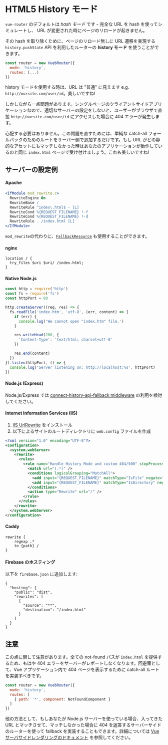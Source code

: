 # HTML5 History モード

`vue-router` のデフォルトは _hash モード_ です - 完全な URL を hash を使ってシミュレートし、 URL が変更された時にページのリロードが起きません。

その hash を取り除くために、ページのリロード無しに URL 遷移を実現する `history.pushState` API を利用したルーターの **history モード** を使うことができます。

``` js
const router = new VuebRouter({
  mode: 'history',
  routes: [...]
})
```

history モードを使用する時は、URL は "普通" に見えます e.g. `http://oursite.com/user/id`。美しいですね!

しかしながら一点問題があります。シングルページのクライアントサイドアプリケーションなので、適切なサーバーの設定をしないと、ユーザーがブラウザで直接 `http://oursite.com/user/id` にアクセスした場合に 404 エラーが発生します。

心配する必要はありません。この問題を直すためには、単純な catch-all フォールバックのためのルートをサーバー側で追加するだけです。もし URL がどの静的なアセットにもマッチしなかった時はあなたのアプリケーションが動作しているのと同じ `index.html` ページで受け付けましょう。これも美しいですね!

## サーバーの設定例

#### Apache

```apache
<IfModule mod_rewrite.c>
  RewriteEngine On
  RewriteBase /
  RewriteRule ^index\.html$ - [L]
  RewriteCond %{REQUEST_FILENAME} !-f
  RewriteCond %{REQUEST_FILENAME} !-d
  RewriteRule . /index.html [L]
</IfModule>
```

`mod_rewrite`の代わりに、[`FallbackResource`](https://httpd.apache.org/docs/2.2/mod/mod_dir.html#fallbackresource) も使用することができます。

#### nginx

```nginx
location / {
  try_files $uri $uri/ /index.html;
}
```

#### Native Node.js

```js
const http = require('http')
const fs = require('fs')
const httpPort = 80

http.createServer((req, res) => {
  fs.readFile('index.htm', 'utf-8', (err, content) => {
    if (err) {
      console.log('We cannot open "index.htm" file.')
    }

    res.writeHead(200, {
      'Content-Type': 'text/html; charset=utf-8'
    })

    res.end(content)
  })
}).listen(httpPort, () => {
  console.log('Server listening on: http://localhost:%s', httpPort)
})
```

#### Node.js (Express)

Node.js/Express では [connect-history-api-fallback middleware](https://github.com/bripkens/connect-history-api-fallback) の利用を検討してください。

#### Internet Information Services (IIS)

1. [IIS UrlRewrite](https://www.iis.net/downloads/microsoft/url-rewrite) をインストール
2. 以下によるサイトのルートディレクトリに `web.config` ファイルを作成

``` xml
<?xml version="1.0" encoding="UTF-8"?>
<configuration>
  <system.webServer>
    <rewrite>
      <rules>
        <rule name="Handle History Mode and custom 404/500" stopProcessing="true">
          <match url="(.*)" />
          <conditions logicalGrouping="MatchAll">
            <add input="{REQUEST_FILENAME}" matchType="IsFile" negate="true" />
            <add input="{REQUEST_FILENAME}" matchType="IsDirectory" negate="true" />
          </conditions>
          <action type="Rewrite" url="/" />
        </rule>
      </rules>
    </rewrite>
  </system.webServer>
</configuration>
```

#### Caddy

```
rewrite {
    regexp .*
    to {path} /
}
```

#### Firebase のホスティング

以下を `firebase.json` に追加します:

```
{
  "hosting": {
    "public": "dist",
    "rewrites": [
      {
        "source": "**",
        "destination": "/index.html"
      }
    ]
  }
}
```

## 注意

この点に関して注意があります。全ての not-found パスが `index.html` を提供するため、もはや 404 エラーをサーバーがレポートしなくなります。回避策として、Vue アプリケーション内で 404 ページを表示するために catch-all ルートを実装すべきです。

``` js
const router = new VuebRouter({
  mode: 'history',
  routes: [
    { path: '*', component: NotFoundComponent }
  ]
})
```

他の方法として、もしあなたが Node.js サーバーを使っている場合、入ってきた URL とマッチさせて、マッチしなかった場合に 404 を返答するサーバーサイドのルーターを使って fallback を実装することもできます。詳細については [Vue サーバサイドレンダリングのドキュメント](https://ssr.vuejs.org/ja/) を参照してください。
